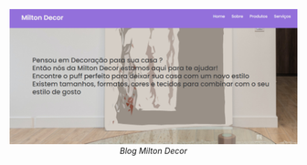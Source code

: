 <p align="center">
  <a href="https://juanmichael00.github.io/Milton-Decor/" target="_blank">
    <img 
         src="https://github.com/Juanmichael00/Milton-Decor/blob/master/capa-milton-decor.png" 
         alt="capa blog" 
    />
  </a>
  <br />
  <i> Blog Milton Decor </i>
</p>
